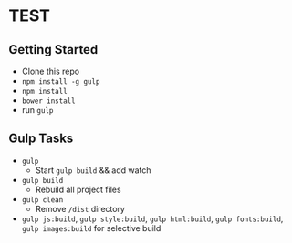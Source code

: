 # TEST

## Getting Started
- Clone this repo
- ```npm install -g gulp```
- ```npm install```
- ```bower install```
- run ```gulp```

## Gulp Tasks
- ```gulp```
    - Start ```gulp build``` && add watch
- ```gulp build```
    - Rebuild all project files
- ```gulp clean```
    -   Remove ```/dist``` directory
- ```gulp js:build```, ```gulp style:build```, ```gulp html:build```, ```gulp fonts:build```, ```gulp images:build``` for selective build


